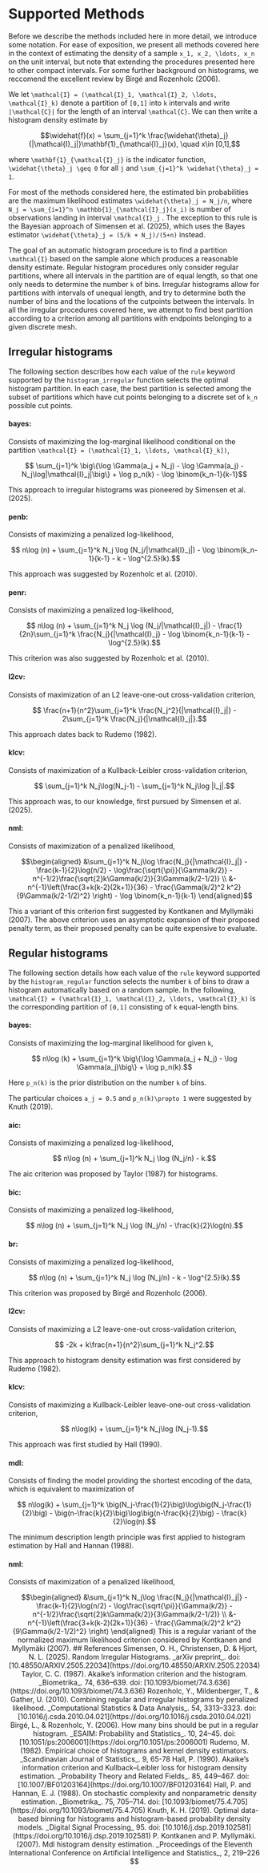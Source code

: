 # Supported Methods

Before we describe the methods included here in more detail, we introduce some notation. For ease of exposition, we present all methods covered here in the context of estimating the density of a sample ``x_1, x_2, \ldots, x_n`` on the unit interval, but note that extending the procedures presented here to other compact intervals. For some further background on histograms, we reccomend the excellent review by Birgé and Rozenholc (2006).

We let ``\mathcal{I} = (\mathcal{I}_1, \mathcal{I}_2, \ldots, \mathcal{I}_k)`` denote a partition of ``[0,1]`` into ``k`` intervals and write ``|\mathcal{C}|`` for the length of an interval ``\mathcal{C}``. We can then write a histogram density estimate by

```math
\widehat{f}(x) = \sum_{j=1}^k \frac{\widehat{\theta}_j}{|\mathcal{I}_j|}\mathbf{1}_{\mathcal{I}_j}(x), \quad x\in [0,1],
```
where ``\mathbf{1}_{\mathcal{I}_j}`` is the indicator function, ``\widehat{\theta}_j \geq 0`` for all ``j`` and ``\sum_{j=1}^k \widehat{\theta}_j = 1``.

For most of the methods considered here, the estimated bin probabilities are the maximum likelihood estimates ``\widehat{\theta}_j = N_j/n``, where ``N_j = \sum_{i=1}^n \mathbb{1}_{\mathcal{I}_j}(x_i)`` is number of observations landing in interval ``\mathcal{I}_j`` . The exception to this rule is the Bayesian approach of Simensen et al. (2025), which uses the Bayes estimator ``\widehat{\theta}_j = (5/k + N_j)/(5+n)`` instead.

The goal of an automatic histogram procedure is to find a partition ``\mathcal{I}`` based on the sample alone which produces a reasonable density estimate. Regular histogram procedures only consider regular partitions, where all intervals in the partition are of equal length, so that one only needs to determine the number ``k`` of bins. Irregular histograms allow for partitions with intervals of unequal length, and try to determine both the number of bins and the locations of the cutpoints between the intervals. In all the irregular procedures covered here, we attempt to find best partition according to a criterion among all partitions with endpoints belonging to a given discrete mesh.

## Irregular histograms
The following section describes how each value of the `rule` keyword supported by the `histogram_irregular` function selects the optimal histogram partition. In each case, the best partition is selected among the subset of partitions which have cut points belonging to a discrete set of ``k_n`` possible cut points.

#### bayes:
Consists of maximizing the log-marginal likelihood conditional on the partition ``\mathcal{I} = (\mathcal{I}_1, \ldots, \mathcal{I}_k])``,
```math
    \sum_{j=1}^k \big\{\log \Gamma(a_j + N_j) - \log \Gamma(a_j) - N_j\log|\mathcal{I}_j|\big\} + \log p_n(k) - \log \binom{k_n-1}{k-1}
```
This approach to irregular histograms was pioneered by Simensen et al. (2025).

#### penb:
Consists of maximizing a penalized log-likelihood,
```math
    n\log (n) + \sum_{j=1}^k N_j \log (N_j/|\mathcal{I}_j|) - \log \binom{k_n-1}{k-1} - k - \log^{2.5}(k).
```
This approach was suggested by Rozenholc et al. (2010).
#### penr:
Consists of maximizing a penalized log-likelihood,
```math
    n\log (n) + \sum_{j=1}^k N_j \log (N_j/|\mathcal{I}_j|) - \frac{1}{2n}\sum_{j=1}^k \frac{N_j}{|\mathcal{I}_j} - \log \binom{k_n-1}{k-1} - \log^{2.5}(k).
```
This criterion was also suggested by Rozenholc et al. (2010).
#### l2cv:
Consists of maximization of an L2 leave-one-out cross-validation criterion,
```math
    \frac{n+1}{n^2}\sum_{j=1}^k \frac{N_j^2}{|\mathcal{I}_j|} - 2\sum_{j=1}^k \frac{N_j}{|\mathcal{I}_j|}.
```
This approach dates back to Rudemo (1982).
#### klcv:
Consists of maximization of a Kullback-Leibler cross-validation criterion,
```math
    \sum_{j=1}^k N_j\log(N_j-1) - \sum_{j=1}^k N_j\log |I_j|.
```
This approach was, to our knowledge, first pursued by Simensen et al. (2025).
#### nml:
Consists of maximization of a penalized likelihood,
```math
\begin{aligned}
    &\sum_{j=1}^k N_j\log \frac{N_j}{|\mathcal{I}_j|} - \frac{k-1}{2}\log(n/2) - \log\frac{\sqrt{\pi}}{\Gamma(k/2)} - n^{-1/2}\frac{\sqrt{2}k\Gamma(k/2)}{3\Gamma(k/2-1/2)} \\
    &- n^{-1}\left(\frac{3+k(k-2)(2k+1)}{36} - \frac{\Gamma(k/2)^2 k^2}{9\Gamma(k/2-1/2)^2} \right)  - \log \binom{k_n-1}{k-1}
\end{aligned}
```
This a variant of this criterion first suggested by Kontkanen and Myllymäki (2007). The above criterion uses an asymptotic expansion of their proposed penalty term, as their proposed penalty can be quite expensive to evaluate.

## Regular histograms
The following section details how each value of the `rule` keyword supported by the `histogram_regular` function selects the number ``k`` of bins to draw a histogram automatically based on a random sample. In the following, ``\mathcal{I} = (\mathcal{I}_1, \mathcal{I}_2, \ldots, \mathcal{I}_k)`` is the corresponding partition of ``[0,1]`` consisting of ``k`` equal-length bins.

#### bayes:
Consists of maximizing the log-marginal likelihood for given ``k``,
```math
   n\log (k) + \sum_{j=1}^k \big\{\log \Gamma(a_j + N_j) - \log \Gamma(a_j)\big\} + \log p_n(k).
```
Here ``p_n(k)`` is the prior distribution on the number ``k`` of bins.

The particular choices ``a_j = 0.5`` and ``p_n(k)\propto 1`` were suggested by Knuth (2019).

#### aic:
Consists of maximizing a penalized log-likelihood,
```math
    n\log (n) + \sum_{j=1}^k N_j \log (N_j/n) - k.
```
The aic criterion was proposed by Taylor (1987) for histograms.
#### bic:
Consists of maximizing a penalized log-likelihood,
```math
    n\log (n) + \sum_{j=1}^k N_j \log (N_j/n) - \frac{k}{2}\log(n).
```
#### br:
Consists of maximizing a penalized log-likelihood,
```math
    n\log (n) + \sum_{j=1}^k N_j \log (N_j/n) - k - \log^{2.5}(k).
```
This criterion was proposed by Birgé and Rozenholc (2006).
#### l2cv:
Consists of maximizing a L2 leave-one-out cross-validation criterion,
```math
    -2k + k\frac{n+1}{n^2}\sum_{j=1}^k N_j^2.
```
This approach to histogram density estimation was first considered by Rudemo (1982).
#### klcv:
Consists of maximizing a Kullback-Leibler leave-one-out cross-validation criterion,
```math
    n\log(k) + \sum_{j=1}^k N_j\log (N_j-1).
```
This approach was first studied by Hall (1990).
#### mdl:
Consists of finding the model providing the shortest encoding of the data, which is equivalent to maximization of
```math
    n\log(k) + \sum_{j=1}^k \big(N_j-\frac{1}{2}\big)\log\big(N_j-\frac{1}{2}\big) - \big(n-\frac{k}{2}\big)\log\big(n-\frac{k}{2}\big) - \frac{k}{2}\log(n).
```
The minimum description length principle was first applied to histogram estimation by Hall and Hannan (1988).

#### nml:
Consists of maximization of a penalized likelihood,
```math
\begin{aligned}
    &\sum_{j=1}^k N_j\log \frac{N_j}{|\mathcal{I}_j|} - \frac{k-1}{2}\log(n/2) - \log\frac{\sqrt{\pi}}{\Gamma(k/2)} - n^{-1/2}\frac{\sqrt{2}k\Gamma(k/2)}{3\Gamma(k/2-1/2)} \\
    &- n^{-1}\left(\frac{3+k(k-2)(2k+1)}{36} - \frac{\Gamma(k/2)^2 k^2}{9\Gamma(k/2-1/2)^2} \right)
\end{aligned}
This is a regular variant of the normalized maximum likelihood criterion considered by Kontkanen and Myllymäki (2007).

## References
Simensen, O. H., Christensen, D. & Hjort, N. L. (2025). Random Irregular Histograms. _arXiv preprint_. doi: [10.48550/ARXIV.2505.22034](https://doi.org/10.48550/ARXIV.2505.22034)

Taylor, C. C. (1987). Akaike’s information criterion and the histogram. _Biometrika_. 74, 636–639.
doi: [10.1093/biomet/74.3.636](https://doi.org/10.1093/biomet/74.3.636)

Rozenholc, Y., Mildenberger, T., & Gather, U. (2010). Combining regular and irregular histograms by penalized likelihood. _Computational Statistics & Data Analysis_. 54, 3313–3323. doi: [10.1016/j.csda.2010.04.021](https://doi.org/10.1016/j.csda.2010.04.021)

Birgé, L., & Rozenholc, Y. (2006). How many bins should be put in a regular histogram. _ESAIM: Probability and Statistics_. 10, 24–45. doi: [10.1051/ps:2006001](https://doi.org/10.1051/ps:2006001)

Rudemo, M. (1982). Empirical choice of histograms and kernel density estimators. _Scandinavian Journal of Statistics_. 9, 65-78

Hall, P. (1990). Akaike’s information criterion and Kullback–Leibler loss for histogram density estimation.
_Probability Theory and Related Fields_. 85, 449–467. doi: [10.1007/BF01203164](https://doi.org/10.1007/BF01203164)

Hall, P. and Hannan, E. J. (1988). On stochastic complexity and nonparametric density estimation. _Biometrika_.
75, 705–714. doi: [10.1093/biomet/75.4.705](https://doi.org/10.1093/biomet/75.4.705)

Knuth, K. H. (2019). Optimal data-based binning for histograms and histogram-based probability density
models. _Digital Signal Processing_ 95. doi: [10.1016/j.dsp.2019.102581](https://doi.org/10.1016/j.dsp.2019.102581)

P. Kontkanen and P. Myllymäki. (2007). Mdl histogram density estimation. _Proceedings of the Eleventh International Conference on Artificial Intelligence and Statistics_, 2, 219–226